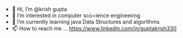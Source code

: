 - 👋 Hi, I’m @krish gupta
- 👀 I’m interested in computer sco=ience engineeirng
- 🌱 I’m currently learning java Data Structures and algorithms
- 📫 How to reach me ... https://www.linkedin.com/in/guptakrish330

<!---
krish7524/krish7524 is a ✨ special ✨ repository because its `README.md` (this file) appears on your GitHub profile.
You can click the Preview link to take a look at your changes.
--->
